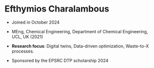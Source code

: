 # Efthymios Charalambous 

* Joined in October 2024

* MEng, Chemical Engineering, Department of Chemical Engineering, UCL, UK (2021)

* **Research focus**: Digital twins, Data-driven optimization, Waste-to-X processes. 

* Sponsored by the EPSRC DTP scholarship 2024

